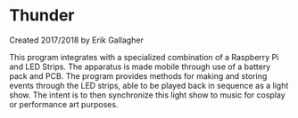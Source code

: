 # Thunder
Created 2017/2018 by Erik Gallagher

This program integrates with a specialized combination of a Raspberry Pi and LED Strips.
The apparatus is made mobile through use of a battery pack and PCB.
The program provides methods for making and storing events through the LED strips,
able to be played back in sequence as a light show.
The intent is to then synchronize this light show to music for cosplay or performance art purposes.
